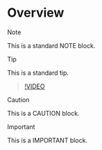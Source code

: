 # Overview

>[!NOTE]
>This is a standard NOTE block.

>[!TIP]
>This is a standard tip.

>[!VIDEO](https://www.youtube.com/watch?v=A0EcD2AxvJE)

>[!CAUTION]
>This is a CAUTION block.

>[!IMPORTANT]
>This is a IMPORTANT block.
